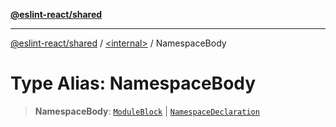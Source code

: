 [**@eslint-react/shared**](../../README.md)

***

[@eslint-react/shared](../../README.md) / [\<internal\>](../README.md) / NamespaceBody

# Type Alias: NamespaceBody

> **NamespaceBody**: [`ModuleBlock`](../interfaces/ModuleBlock.md) \| [`NamespaceDeclaration`](../interfaces/NamespaceDeclaration.md)

